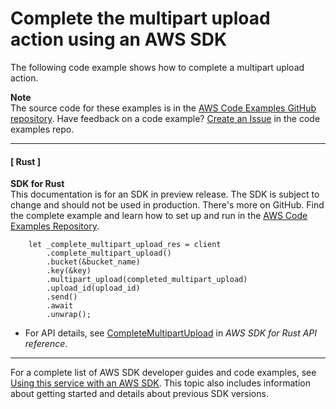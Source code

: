 # Complete the multipart upload action using an AWS SDK<a name="example_s3_CompleteMultipartUpload_section"></a>

The following code example shows how to complete a multipart upload action\.

**Note**  
The source code for these examples is in the [AWS Code Examples GitHub repository](https://github.com/awsdocs/aws-doc-sdk-examples)\. Have feedback on a code example? [Create an Issue](https://github.com/awsdocs/aws-doc-sdk-examples/issues/new/choose) in the code examples repo\. 

------
#### [ Rust ]

**SDK for Rust**  
This documentation is for an SDK in preview release\. The SDK is subject to change and should not be used in production\.
 There's more on GitHub\. Find the complete example and learn how to set up and run in the [AWS Code Examples Repository](https://github.com/awsdocs/aws-doc-sdk-examples/tree/main/rust_dev_preview/s3#code-examples)\. 
  

```
    let _complete_multipart_upload_res = client
        .complete_multipart_upload()
        .bucket(&bucket_name)
        .key(&key)
        .multipart_upload(completed_multipart_upload)
        .upload_id(upload_id)
        .send()
        .await
        .unwrap();
```
+  For API details, see [CompleteMultipartUpload](https://docs.rs/releases/search?query=aws-sdk) in *AWS SDK for Rust API reference*\. 

------

For a complete list of AWS SDK developer guides and code examples, see [Using this service with an AWS SDK](UsingAWSSDK.md#sdk-general-information-section)\. This topic also includes information about getting started and details about previous SDK versions\.